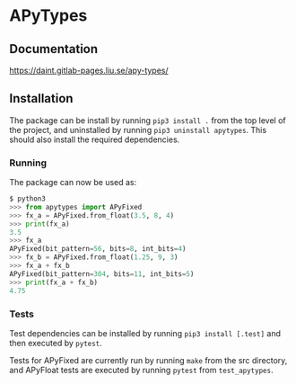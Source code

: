 # APyTypes

## Documentation

<https://daint.gitlab-pages.liu.se/apy-types/>

## Installation

The package can be install by running `pip3 install .` from the top level of
the project, and uninstalled by running `pip3 uninstall apytypes`.
This should also install the required dependencies.

### Running

The package can now be used as:

```python
$ python3
>>> from apytypes import APyFixed
>>> fx_a = APyFixed.from_float(3.5, 8, 4)
>>> print(fx_a)
3.5
>>> fx_a
APyFixed(bit_pattern=56, bits=8, int_bits=4)
>>> fx_b = APyFixed.from_float(1.25, 9, 3)
>>> fx_a + fx_b
APyFixed(bit_pattern=304, bits=11, int_bits=5)
>>> print(fx_a + fx_b)
4.75
```

### Tests

Test dependencies can be installed by running `pip3 install [.test]` and then
executed by `pytest`.

Tests for APyFixed are currently run by running `make` from the src directory,
and APyFloat tests are executed by running `pytest` from `test_apytypes`.
